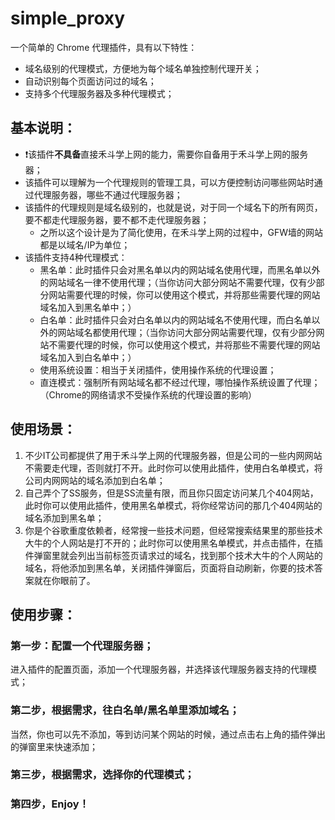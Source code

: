 # simple_proxy

一个简单的 Chrome 代理插件，具有以下特性：

- 域名级别的代理模式，方便地为每个域名单独控制代理开关；
- 自动识别每个页面访问过的域名；
- 支持多个代理服务器及多种代理模式；

## 基本说明：

* ❗️该插件**不具备**直接禾斗学上网的能力，需要你自备用于禾斗学上网的服务器；
* 该插件可以理解为一个代理规则的管理工具，可以方便控制访问哪些网站时通过代理服务器，哪些不通过代理服务器；
* 该插件的代理规则是域名级别的，也就是说，对于同一个域名下的所有网页，要不都走代理服务器，要不都不走代理服务器；
  * 之所以这个设计是为了简化使用，在禾斗学上网的过程中，GFW墙的网站都是以域名/IP为单位；
* 该插件支持4种代理模式：
  * 黑名单：此时插件只会对黑名单以内的网站域名使用代理，而黑名单以外的网站域名一律不使用代理；（当你访问大部分网站不需要代理，仅有少部分网站需要代理的时候，你可以使用这个模式，并将那些需要代理的网站域名加入到黑名单中；）
  * 白名单：此时插件只会对白名单以内的网站域名不使用代理，而白名单以外的网站域名都使用代理；（当你访问大部分网站需要代理，仅有少部分网站不需要代理的时候，你可以使用这个模式，并将那些不需要代理的网站域名加入到白名单中；）
  * 使用系统设置：相当于关闭插件，使用操作系统的代理设置；
  * 直连模式：强制所有网站域名都不经过代理，哪怕操作系统设置了代理；（Chrome的网络请求不受操作系统的代理设置的影响）

## 使用场景：

1. 不少IT公司都提供了用于禾斗学上网的代理服务器，但是公司的一些内网网站不需要走代理，否则就打不开。此时你可以使用此插件，使用白名单模式，将公司内网网站的域名添加到白名单；
2. 自己弄个了SS服务，但是SS流量有限，而且你只固定访问某几个404网站，此时你可以使用此插件，使用黑名单模式，将你经常访问的那几个404网站的域名添加到黑名单；
3. 你是个谷歌重度依赖者，经常搜一些技术问题，但经常搜索结果里的那些技术大牛的个人网站是打不开的；此时你可以使用黑名单模式，并点击插件，在插件弹窗里就会列出当前标签页请求过的域名，找到那个技术大牛的个人网站的域名，将他添加到黑名单，关闭插件弹窗后，页面将自动刷新，你要的技术答案就在你眼前了。

## 使用步骤：

### 第一步：配置一个代理服务器；

进入插件的配置页面，添加一个代理服务器，并选择该代理服务器支持的代理模式；

### 第二步，根据需求，往白名单/黑名单里添加域名；

当然，你也可以先不添加，等到访问某个网站的时候，通过点击右上角的插件弹出的弹窗里来快速添加；

### 第三步，根据需求，选择你的代理模式；

### 第四步，Enjoy！

